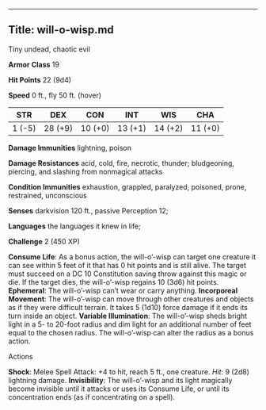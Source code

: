 -------------------------
Title: will-o-wisp.md
-------------------------


Tiny undead, chaotic evil

**Armor Class** 19

**Hit Points** 22 (9d4)

**Speed** 0 ft., fly 50 ft. (hover)

  STR|      DEX|       CON|       INT|       WIS|       CHA
  --------| ---------| ---------| ---------| ---------| ---------
   1 (-5)   | 28 (+9)   | 10 (+0)   | 13 (+1)   | 14 (+2)   | 11 (+0)

**Damage Immunities** lightning, poison

**Damage Resistances** acid, cold, fire, necrotic, thunder; bludgeoning,
piercing, and slashing from nonmagical attacks

**Condition Immunities** exhaustion, grappled, paralyzed, poisoned,
prone, restrained, unconscious

**Senses** darkvision 120 ft., passive Perception 12;

**Languages** the languages it knew in life;

**Challenge** 2 (450 XP)


**Consume Life**: As a bonus action, the will-o’-wisp can target one
    creature it can see within 5 feet of it that has 0 hit points and is
    still alive. The target must succeed on a DC 10 Constitution saving
    throw against this magic or die. If the target dies, the
    will-o’-wisp regains 10 (3d6) hit points.
**Ephemeral**: The will-o’-wisp can’t wear or carry anything.
**Incorporeal Movement**: The will-o’-wisp can move through other
    creatures and objects as if they were difficult terrain. It takes
    5 (1d10) force damage if it ends its turn inside an object.
**Variable Illumination**: The will-o’-wisp sheds bright light in a
    5- to 20-foot radius and dim light for an additional number of feet
    equal to the chosen radius. The will-o’-wisp can alter the radius as
    a bonus action.


Actions

**Shock**: Melee Spell Attack: +4 to hit, reach 5 ft., one creature.
    *Hit*: 9 (2d8) lightning damage.
**Invisibility**: The will-o’-wisp and its light magically become
    invisible until it attacks or uses its Consume Life, or until its
    concentration ends (as if concentrating on a spell).

